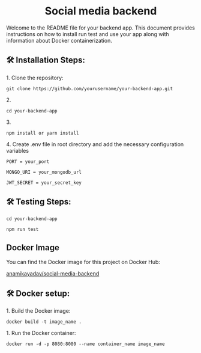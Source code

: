 <h1 align="center" id="title">Social media backend</h1>

<p id="description">Welcome to the README file for your backend app. This document provides instructions on how to install run test and use your app along with information about Docker containerization.</p>

<h2>🛠️ Installation Steps:</h2>

<p>1. Clone the repository:</p>

```
git clone https://github.com/yourusername/your-backend-app.git
```
<p>2.</p>

```
cd your-backend-app
```
<p>3.</p>

```
npm install or yarn install
```

<p>4. Create .env file in root directory and add the necessary configuration variables</p>

```
PORT = your_port
```

```
MONGO_URI = your_mongodb_url
```

```
JWT_SECRET = your_secret_key
```

<h2>🛠️ Testing Steps:</h2>

```
cd your-backend-app
```

```
npm run test
```

## Docker Image

You can find the Docker image for this project on Docker Hub:

[anamikayadav/social-media-backend](https://hub.docker.com/layers/anamikayadav/social-media-backend/latest/images/sha256-b44e3209439a5ad42d925bb5ab5bbb50c28d5ef441117b47ff1c4ec827071776?context=repo)

<h2>🛠️ Docker setup:</h2>

<p>1. Build the Docker image:</p>

```
docker build -t image_name .

```

<p>1. Run the Docker container:</p>

```
docker run -d -p 8080:8080 --name container_name image_name
```
